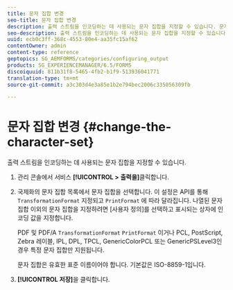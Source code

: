 ```yaml
---
title: 문자 집합 변경
seo-title: 문자 집합 변경
description: 출력 스트림을 인코딩하는 데 사용되는 문자 집합을 지정할 수 있습니다. 문자 집합을 변경하는 방법을 알아봅니다.
seo-description: 출력 스트림을 인코딩하는 데 사용되는 문자 집합을 지정할 수 있습니다. 문자 집합을 변경하는 방법을 알아봅니다.
uuid: ecb0c3ff-368c-4553-80e4-aa35fc15af62
contentOwner: admin
content-type: reference
geptopics: SG_AEMFORMS/categories/configuring_output
products: SG_EXPERIENCEMANAGER/6.5/FORMS
discoiquuid: 811b31f8-5465-4fb2-b1f9-513936041771
translation-type: tm+mt
source-git-commit: a3c303d4e3a85e1b2e794bec2006c335056309fb

---
```



# 문자 집합 변경 {#change-the-character-set}

출력 스트림을 인코딩하는 데 사용되는 문자 집합을 지정할 수 있습니다.

1. 관리 콘솔에서 서비스 **[!UICONTROL > 출력을]**&#x200B;클릭합니다.
1. 국제화의 문자 집합 목록에서 문자 집합을 선택합니다. 이 설정은 API를 통해 `TransformationFormat` 지정되고 `PrintFormat` 에 따라 달라집니다. 나열된 문자 집합 이외의 문자 집합을 지정하려면 [사용자 정의]를 선택하고 표시되는 상자에 인코딩 값을 지정합니다.

   PDF 및 PDF/A `TransformationFormat` `PrintFormat` 이거나 PCL, PostScript, Zebra 레이블, IPL, DPL, TPCL, GenericColorPCL 또는 GenericPSLevel3인 경우 특정 문자 집합만 지원됩니다.

   문자 집합은 유효한 표준 이름이어야 합니다. 기본값은 ISO-8859-1입니다.

1. **[!UICONTROL 저장]**&#x200B;을 클릭합니다.

